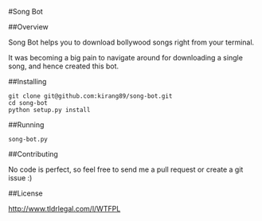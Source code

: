 #Song Bot

##Overview

Song Bot helps you to download bollywood songs right from your terminal. 

It was becoming a big pain to navigate around for downloading a single song, and hence created this
bot.

##Installing

```
git clone git@github.com:kirang89/song-bot.git
cd song-bot
python setup.py install
```

##Running 

```
song-bot.py
```

##Contributing

No code is perfect, so feel free to send me a pull request or create a git issue :)

##License

http://www.tldrlegal.com/l/WTFPL
